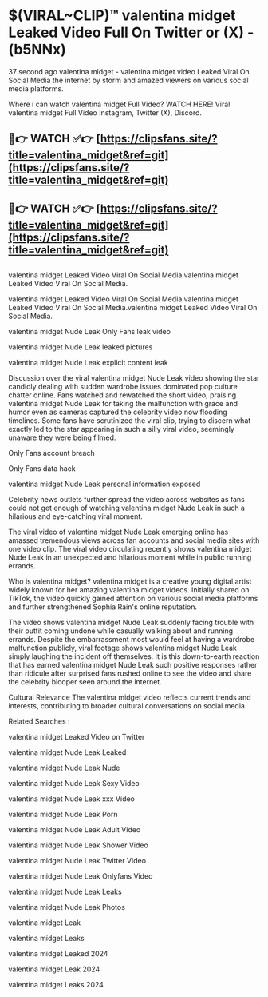 # $(VIRAL~CLIP)™ valentina midget Leaked Video Full On Twitter or (X) -(b5NNx)
37 second ago valentina midget - valentina midget video Leaked Viral On Social Media the internet by storm and amazed viewers on various social media platforms.

Where i can watch valentina midget Full Video? WATCH HERE! Viral valentina midget Full Video Instagram, Twitter (X), Discord.

## 🔴👉 WATCH ✅👉 [https://clipsfans.site/?title=valentina_midget&ref=git](https://clipsfans.site/?title=valentina_midget&ref=git)
## 🔴👉 WATCH ✅👉 [https://clipsfans.site/?title=valentina_midget&ref=git](https://clipsfans.site/?title=valentina_midget&ref=git)
##
valentina midget Leaked Video Viral On Social Media.valentina midget Leaked Video Viral On Social Media.

valentina midget Leaked Video Viral On Social Media.valentina midget Leaked Video Viral On Social Media.valentina midget Leaked Video Viral On Social Media.

valentina midget Nude Leak Only Fans leak video

valentina midget Nude Leak leaked pictures

valentina midget Nude Leak explicit content leak

Discussion over the viral valentina midget Nude Leak video showing the star candidly dealing with sudden wardrobe issues dominated pop culture chatter online. Fans watched and rewatched the short video, praising valentina midget Nude Leak for taking the malfunction with grace and humor even as cameras captured the celebrity video now flooding timelines. Some fans have scrutinized the viral clip, trying to discern what exactly led to the star appearing in such a silly viral video, seemingly unaware they were being filmed.


Only Fans account breach

Only Fans data hack

valentina midget Nude Leak personal information exposed

Celebrity news outlets further spread the video across websites as fans could not get enough of watching valentina midget Nude Leak in such a hilarious and eye-catching viral moment.


The viral video of valentina midget Nude Leak emerging online has amassed tremendous views across fan accounts and social media sites with one video clip. The viral video circulating recently shows valentina midget Nude Leak in an unexpected and hilarious moment while in public running errands.


Who is valentina midget? valentina midget is a creative young digital artist widely known for her amazing valentina midget videos. Initially shared on TikTok, the video quickly gained attention on various social media platforms and further strengthened Sophia Rain's online reputation.

The video shows valentina midget Nude Leak suddenly facing trouble with their outfit coming undone while casually walking about and running errands. Despite the embarrassment most would feel at having a wardrobe malfunction publicly, viral footage shows valentina midget Nude Leak simply laughing the incident off themselves. It is this down-to-earth reaction that has earned valentina midget Nude Leak such positive responses rather than ridicule after surprised fans rushed online to see the video and share the celebrity blooper seen around the internet.

Cultural Relevance The valentina midget video reflects current trends and interests, contributing to broader cultural conversations on social media.

Related Searches :

valentina midget Leaked Video on Twitter

valentina midget Nude Leak Leaked

valentina midget Nude Leak Nude

valentina midget Nude Leak Sexy Video

valentina midget Nude Leak xxx Video

valentina midget Nude Leak Porn

valentina midget Nude Leak Adult Video

valentina midget Nude Leak Shower Video

valentina midget Nude Leak Twitter Video

valentina midget Nude Leak Onlyfans Video

valentina midget Nude Leak Leaks

valentina midget Nude Leak Photos

valentina midget Leak

valentina midget Leaks

valentina midget Leaked 2024

valentina midget Leak 2024

valentina midget Leaks 2024
